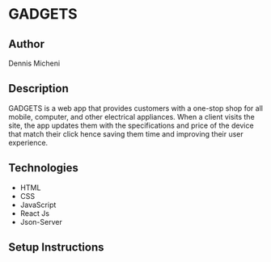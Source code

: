 # GADGETS
## Author
Dennis Micheni
## Description
GADGETS is a web app that provides customers with a one-stop shop for all mobile, computer, and other electrical appliances. When a client visits the site, the app updates them with the specifications and price of the device that match their click hence saving them time and improving their user experience.
## Technologies
* HTML
* CSS
* JavaScript
* React Js
* Json-Server
## Setup Instructions



